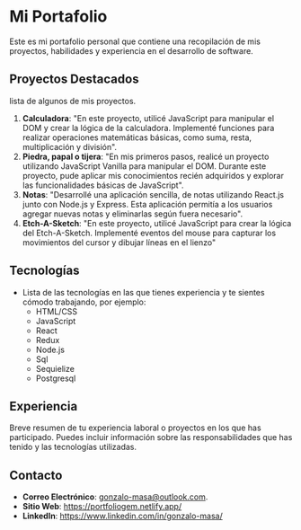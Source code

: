 # Mi Portafolio

Este es mi portafolio personal que contiene una recopilación de mis proyectos, habilidades y experiencia en el desarrollo de software.

## Proyectos Destacados

lista de algunos de mis proyectos.


1. **Calculadora**: "En este proyecto, utilicé JavaScript para manipular el DOM y crear la lógica de la calculadora. Implementé funciones para realizar operaciones matemáticas básicas, como suma, resta, multiplicación y división".
2. **Piedra, papal o tijera**: "En mis primeros pasos, realicé un proyecto utilizando JavaScript Vanilla para manipular el DOM. Durante este proyecto, pude aplicar mis conocimientos recién adquiridos y explorar las funcionalidades básicas de JavaScript".
3. **Notas**: "Desarrollé una aplicación sencilla, de notas utilizando React.js junto con Node.js y Express. Esta aplicación permitía a los usuarios agregar nuevas notas y eliminarlas según fuera necesario".
4. **Etch-A-Sketch**: "En este proyecto, utilicé JavaScript para crear la lógica del Etch-A-Sketch. Implementé eventos del mouse para capturar los movimientos del cursor y dibujar líneas en el lienzo"

## Tecnologías

- Lista de las tecnologías en las que tienes experiencia y te sientes cómodo trabajando, por ejemplo:
  - HTML/CSS
  - JavaScript
  - React
  - Redux
  - Node.js
  - Sql
  - Sequielize
  - Postgresql

## Experiencia

Breve resumen de tu experiencia laboral o proyectos en los que has participado. Puedes incluir información sobre las responsabilidades que has tenido y las tecnologías utilizadas.

## Contacto

- **Correo Electrónico**: gonzalo-masa@outlook.com.
- **Sitio Web**: https://portfoliogem.netlify.app/
- **LinkedIn**: https://www.linkedin.com/in/gonzalo-masa/


